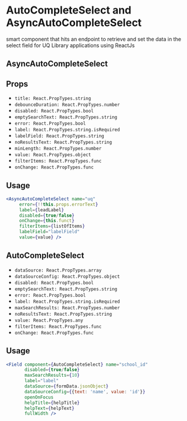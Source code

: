 # AutoCompleteSelect and AsyncAutoCompleteSelect

smart component that hits an endpoint to retrieve and set the data in the select field for UQ Library applications using ReactJs


## AsyncAutoCompleteSelect
## Props
- `title: React.PropTypes.string`
- `debounceDuration: React.PropTypes.number`
- `disabled: React.PropTypes.bool`
- `emptySearchText: React.PropTypes.string`
- `error: React.PropTypes.bool`
- `label: React.PropTypes.string.isRequired`
- `labelField: React.PropTypes.string`
- `noResultsText: React.PropTypes.string`
- `minLength: React.PropTypes.number`
- `value: React.PropTypes.object`
- `filterItems: React.PropTypes.func`
- `onChange: React.PropTypes.func`
    
## Usage

```jsx
<AsyncAutoCompleteSelect name="uq"
     error={!!this.props.errorText}
     label={leadLabel}
     disabled={true/false}
     onChange={this.funct}
     filterItems={listOfItems}
     labelField="labelField"
     value={value} />
```

## AutoCompleteSelect
- `dataSource: React.PropTypes.array`
- `dataSourceConfig: React.PropTypes.object`
- `disabled: React.PropTypes.bool`
- `emptySearchText: React.PropTypes.string`
- `error: React.PropTypes.bool`
- `label: React.PropTypes.string.isRequired`
- `maxSearchResults: React.PropTypes.number`
- `noResultsText: React.PropTypes.string`
- `value: React.PropTypes.any`
- `filterItems: React.PropTypes.func`
- `onChange: React.PropTypes.func`

## Usage

```jsx
<Field component={AutoCompleteSelect} name="school_id"
       disabled={true/false}
       maxSearchResults={10}
       label="label"
       dataSource={formData.jsonObject}
       dataSourceConfig={{text: 'name', value: 'id'}}
       openOnFocus
       helpTitle={helpTitle}
       helpText={helpText}
       fullWidth />
```